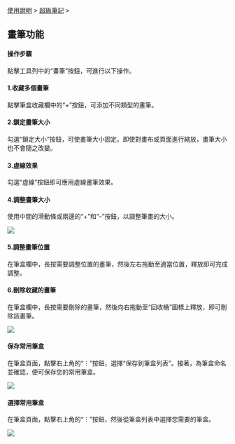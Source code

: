 [使用說明](/dragonnest/drawnote/manual/zh) > [超級筆記](/dragonnest/drawnote/manual/zh/super_note) >

畫筆功能
---

#### 操作步驟

點擊工具列中的“畫筆”按鈕，可進行以下操作。

#### 1.收藏多個畫筆

點擊筆盒收藏欄中的“+”按鈕，可添加不同類型的畫筆。

#### 2.鎖定畫筆大小

勾選“鎖定大小”按鈕，可使畫筆大小固定。即使對畫布或頁面進行縮放，畫筆大小也不會隨之改變。

#### 3.虛線效果

勾選“虛線”按鈕即可應用虛線畫筆效果。

#### 4.調整畫筆大小

使用中間的滑動條或兩邊的“+”和“-”按鈕，以調整筆畫的大小。

![](imgs/brush_function.png)

#### 5.調整畫筆位置
在筆盒欄中，長按需要調整位置的畫筆，然後左右拖動至適當位置，釋放即可完成調整。

#### 6.刪除收藏的畫筆

在筆盒欄中，長按需要刪除的畫筆，然後向右拖動至“回收桶”圖標上釋放，即可刪除該畫筆。

![](imgs/brush_function1.png)

#### 保存常用筆盒
在筆盒頁面，點擊右上角的“⋮”按鈕，選擇“保存到筆盒列表”。接著，為筆盒命名並確認，便可保存您的常用筆盒。

![](imgs/brush_function2.png)

#### 選擇常用筆盒
在筆盒頁面，點擊右上角的“⋮”按鈕，然後從筆盒列表中選擇您需要的筆盒。

![](imgs/brush_function3.png)